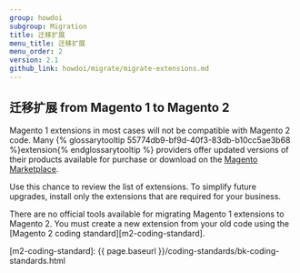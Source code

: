 ```yaml
---
group: howdoi
subgroup: Migration
title: 迁移扩展
menu_title: 迁移扩展
menu_order: 2
version: 2.1
github_link: howdoi/migrate/migrate-extensions.md
---
```


## 迁移扩展 from Magento 1 to Magento 2

Magento 1 extensions in most cases will not be compatible with Magento 2 code. Many {% glossarytooltip 55774db9-bf9d-40f3-83db-b10cc5ae3b68 %}extension{% endglossarytooltip %} providers offer updated versions of their products available for purchase or download on the <a href="https://marketplace.magento.com/extensions.html" target="_blank">Magento Marketplace</a>. 

Use this chance to review the list of extensions. To simplify future upgrades, install only the extensions that are required for your business.

There are no official tools available for migrating Magento 1 extensions to Magento 2.
You must create a new extension from your old code using the [Magento 2 coding standard][m2-coding-standard].

[m2-coding-standard]: {{ page.baseurl }}/coding-standards/bk-coding-standards.html
